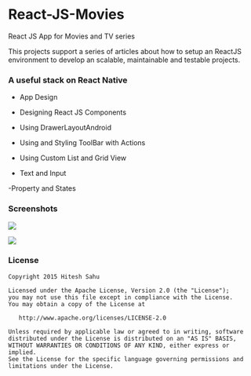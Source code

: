 # React-JS-Movies
React JS App for Movies and TV series

This projects support a series of articles about how to setup an ReactJS environment to develop an scalable, maintainable and testable projects.

### A useful stack on React Native 

- App Design

- Designing React JS Components

- Using DrawerLayoutAndroid

- Using and Styling ToolBar with Actions

- Using Custom List and Grid View

- Text and Input

-Property and States 

### Screenshots

![](http://androcode.es/wp-content/uploads/2015/03/family2.png)

![](http://androcode.es/wp-content/uploads/2015/03/detailFamily-e1426180053215.png)

### License

```
Copyright 2015 Hitesh Sahu

Licensed under the Apache License, Version 2.0 (the "License");
you may not use this file except in compliance with the License.
You may obtain a copy of the License at

   http://www.apache.org/licenses/LICENSE-2.0

Unless required by applicable law or agreed to in writing, software
distributed under the License is distributed on an "AS IS" BASIS,
WITHOUT WARRANTIES OR CONDITIONS OF ANY KIND, either express or implied.
See the License for the specific language governing permissions and
limitations under the License.
```

